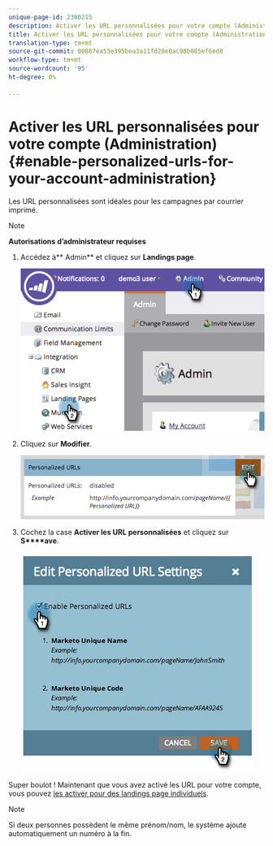 ```yaml
---
unique-page-id: 2360215
description: Activer les URL personnalisées pour votre compte (Administration) - Documents marketing - Documentation du produit
title: Activer les URL personnalisées pour votre compte (Administration)
translation-type: tm+mt
source-git-commit: 00887ea53e395bea3a11fd28e0ac98b085ef6ed8
workflow-type: tm+mt
source-wordcount: '95'
ht-degree: 0%

---
```



# Activer les URL personnalisées pour votre compte (Administration) {#enable-personalized-urls-for-your-account-administration}

Les URL personnalisées sont idéales pour les campagnes par courrier imprimé.

>[!NOTE]
>
>**Autorisations d’administrateur requises**

1. Accédez à** Admin** et cliquez sur **Landings page**.

   ![](assets/image2014-9-24-11-3a38-3a51.png)

1. Cliquez sur **Modifier**.

   ![](assets/image2014-9-24-11-3a39-3a6.png)

1. Cochez la case **Activer les URL personnalisées** et cliquez sur **S****ave**.

   ![](assets/image2014-9-24-11-3a39-3a41.png)

Super boulot ! Maintenant que vous avez activé les URL pour votre compte, vous pouvez [les activer pour des landings page individuels](../../../product-docs/demand-generation/landing-pages/personalizing-landing-pages/enable-personalized-urls-for-a-landing-page.md).

>[!NOTE]
>
>Si deux personnes possèdent le même prénom/nom, le système ajoute automatiquement un numéro à la fin.

